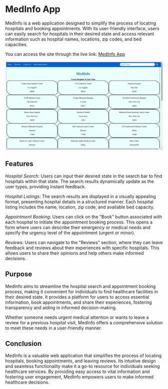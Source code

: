 # MedInfo App

MedInfo is a web application designed to simplify the process of locating hospitals and booking appointments. With its user-friendly interface, users can easily search for hospitals in their desired state and access relevant information such as hospital names, locations, zip codes, and bed capacities.

You can access the site through the live link: 
[MedInfo App](https://gayle24.github.io/phase-1-final-project/)

![App Display](screenshot.png "MedInfo App")

## Features

*Hospital Search*: Users can input their desired state in the search bar to find hospitals within that state. The search results dynamically update as the user types, providing instant feedback.

*Hospital Listings*: The search results are displayed in a visually appealing format, presenting hospital details in a structured manner. Each hospital listing includes the name, location, zip code, and available bed capacity.

*Appointment Booking*: Users can click on the "Book" button associated with each hospital to initiate the appointment booking process. This opens a form where users can describe their emergency or medical needs and specify the urgency level of the appointment (urgent or minor).

*Reviews*: Users can navigate to the "Reviews" section, where they can leave feedback and reviews about their experiences with specific hospitals. This allows users to share their opinions and help others make informed decisions.

## Purpose

MedInfo aims to streamline the hospital search and appointment booking process, making it convenient for individuals to find healthcare facilities in their desired state. It provides a platform for users to access essential information, book appointments, and share their experiences, fostering transparency and aiding in informed decision-making.

Whether someone needs urgent medical attention or wants to leave a review for a previous hospital visit, MedInfo offers a comprehensive solution to meet these needs in a user-friendly manner.

## Conclusion

MedInfo is a valuable web application that simplifies the process of locating hospitals, booking appointments, and leaving reviews. Its intuitive design and seamless functionality make it a go-to resource for individuals seeking healthcare services. By providing easy access to vital information and fostering user engagement, MedInfo empowers users to make informed healthcare decisions.

